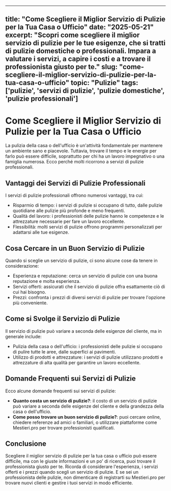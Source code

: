 
---
title: "Come Scegliere il Miglior Servizio di Pulizie per la Tua Casa o Ufficio"
date: "2025-05-21"
excerpt: "Scopri come scegliere il miglior servizio di pulizie per le tue esigenze, che si tratti di pulizie domestiche o professionali. Impara a valutare i servizi, a capire i costi e a trovare il professionista giusto per te."
slug: "come-scegliere-il-miglior-servizio-di-pulizie-per-la-tua-casa-o-ufficio"
topic: "Pulizie"
tags: ['pulizie', 'servizi di pulizie', 'pulizie domestiche', 'pulizie professionali']
---

# Come Scegliere il Miglior Servizio di Pulizie per la Tua Casa o Ufficio

La pulizia della casa o dell'ufficio è un'attività fondamentale per mantenere un ambiente sano e piacevole. Tuttavia, trovare il tempo e le energie per farlo può essere difficile, soprattutto per chi ha un lavoro impegnativo o una famiglia numerosa. Ecco perché molti ricorrono a servizi di pulizie professionali.

## Vantaggi dei Servizi di Pulizie Professionali

I servizi di pulizie professionali offrono numerosi vantaggi, tra cui:

*   Risparmio di tempo: i servizi di pulizie si occupano di tutto, dalle pulizie quotidiane alle pulizie più profonde e meno frequenti.
*   Qualità del lavoro: i professionisti delle pulizie hanno le competenze e le attrezzature necessarie per fare un lavoro eccellente.
*   Flessibilità: molti servizi di pulizie offrono programmi personalizzati per adattarsi alle tue esigenze.

## Cosa Cercare in un Buon Servizio di Pulizie

Quando si sceglie un servizio di pulizie, ci sono alcune cose da tenere in considerazione:

*   Esperienza e reputazione: cerca un servizio di pulizie con una buona reputazione e molta esperienza.
*   Servizi offerti: assicurati che il servizio di pulizie offra esattamente ciò di cui hai bisogno.
*   Prezzi: confronta i prezzi di diversi servizi di pulizie per trovare l'opzione più conveniente.

## Come si Svolge il Servizio di Pulizie

Il servizio di pulizie può variare a seconda delle esigenze del cliente, ma in generale include:

*   Pulizia della casa o dell'ufficio: i professionisti delle pulizie si occupano di pulire tutte le aree, dalle superfici ai pavimenti.
*   Utilizzo di prodotti e attrezzature: i servizi di pulizie utilizzano prodotti e attrezzature di alta qualità per garantire un lavoro eccellente.

## Domande Frequenti sui Servizi di Pulizie

Ecco alcune domande frequenti sui servizi di pulizie:

*   **Quanto costa un servizio di pulizie?**: il costo di un servizio di pulizie può variare a seconda delle esigenze del cliente e della grandezza della casa o dell'ufficio.
*   **Come posso trovare un buon servizio di pulizie?**: puoi cercare online, chiedere referenze ad amici o familiari, o utilizzare piattaforme come Mestieri.pro per trovare professionisti qualificati.

## Conclusione

Scegliere il miglior servizio di pulizie per la tua casa o ufficio può essere difficile, ma con le giuste informazioni e un po' di ricerca, puoi trovare il professionista giusto per te. Ricorda di considerare l'esperienza, i servizi offerti e i prezzi quando scegli un servizio di pulizie. E se sei un professionista delle pulizie, non dimenticare di registrarti su Mestieri.pro per trovare nuovi clienti e gestire i tuoi servizi in modo efficiente.

